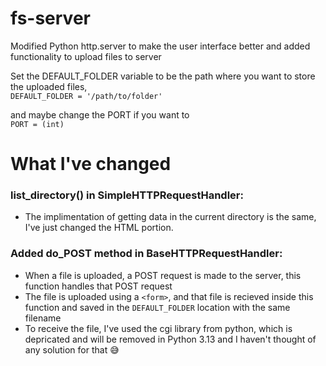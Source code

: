 # fs-server
Modified Python http.server to make the user interface better and added functionality to upload files to server

Set the DEFAULT_FOLDER variable to be the path where you want to store the uploaded files, <br /> 
```DEFAULT_FOLDER = '/path/to/folder'```

and maybe change the PORT if you want to<br />
```PORT = (int)```

# What I've changed

### list_directory() in SimpleHTTPRequestHandler:
* The implimentation of getting data in the current directory is the same, I've just changed the HTML portion.

### Added do_POST method in BaseHTTPRequestHandler:
* When a file is uploaded, a POST request is made to the server, this function handles that POST request
* The file is uploaded using a ```<form>```, and that file is recieved inside this function and saved in the ```DEFAULT_FOLDER``` location with the same filename
* To receive the file, I've used the cgi library from python, which is depricated and will be removed in Python 3.13 and I haven't thought of any solution for that 😅
